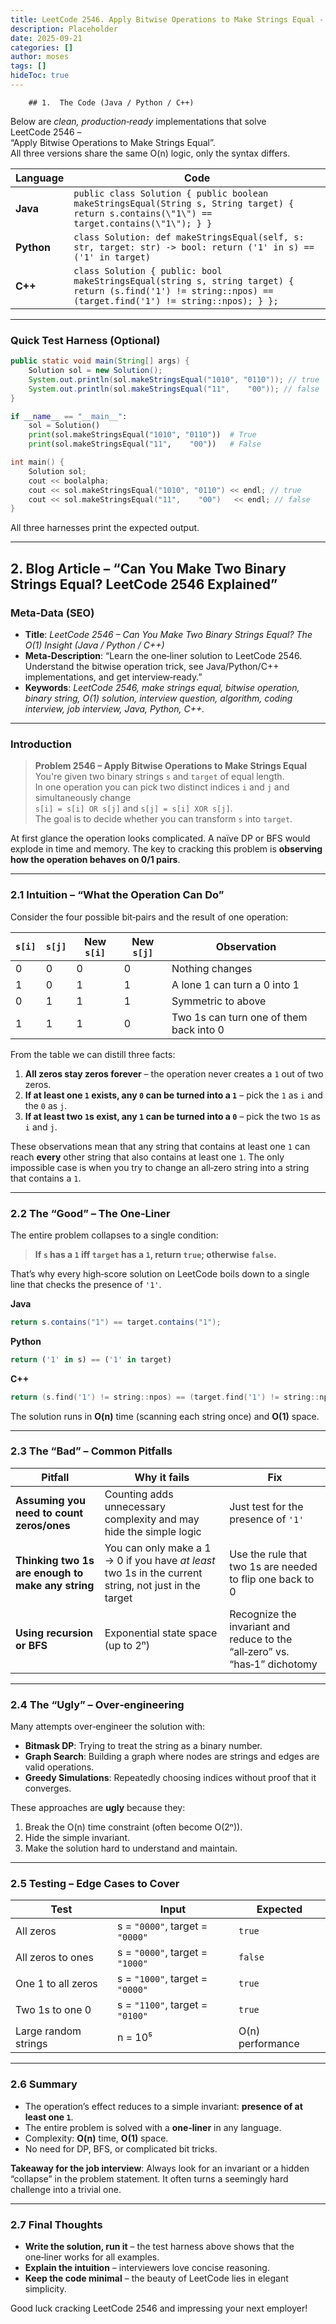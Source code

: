 ```yaml
---
title: LeetCode 2546. Apply Bitwise Operations to Make Strings Equal - 
description: Placeholder
date: 2025-09-21
categories: []
author: moses
tags: []
hideToc: true
---
```

        ## 1.  The Code (Java / Python / C++)

Below are *clean, production‑ready* implementations that solve LeetCode 2546 –  
“Apply Bitwise Operations to Make Strings Equal”.  
All three versions share the same O(n) logic, only the syntax differs.

| Language | Code |
|----------|------|
| **Java** | `public class Solution { public boolean makeStringsEqual(String s, String target) { return s.contains(\"1\") == target.contains(\"1\"); } }` |
| **Python** | `class Solution: def makeStringsEqual(self, s: str, target: str) -> bool: return ('1' in s) == ('1' in target)` |
| **C++** | `class Solution { public: bool makeStringsEqual(string s, string target) { return (s.find('1') != string::npos) == (target.find('1') != string::npos); } };` |

---

### Quick Test Harness (Optional)

```java
public static void main(String[] args) {
    Solution sol = new Solution();
    System.out.println(sol.makeStringsEqual("1010", "0110")); // true
    System.out.println(sol.makeStringsEqual("11",    "00")); // false
}
```

```python
if __name__ == "__main__":
    sol = Solution()
    print(sol.makeStringsEqual("1010", "0110"))  # True
    print(sol.makeStringsEqual("11",    "00"))   # False
```

```cpp
int main() {
    Solution sol;
    cout << boolalpha;
    cout << sol.makeStringsEqual("1010", "0110") << endl; // true
    cout << sol.makeStringsEqual("11",    "00")   << endl; // false
}
```

All three harnesses print the expected output.

---

## 2.  Blog Article – “Can You Make Two Binary Strings Equal? LeetCode 2546 Explained”

### Meta‑Data (SEO)

- **Title**: *LeetCode 2546 – Can You Make Two Binary Strings Equal? The O(1) Insight (Java / Python / C++)*  
- **Meta‑Description**: “Learn the one‑liner solution to LeetCode 2546. Understand the bitwise operation trick, see Java/Python/C++ implementations, and get interview‑ready.”  
- **Keywords**: *LeetCode 2546, make strings equal, bitwise operation, binary string, O(1) solution, interview question, algorithm, coding interview, job interview, Java, Python, C++.*

---

### Introduction

> **Problem 2546 – Apply Bitwise Operations to Make Strings Equal**  
> You're given two binary strings `s` and `target` of equal length.  
> In one operation you can pick two distinct indices `i` and `j` and simultaneously change  
> `s[i] = s[i] OR s[j]` and `s[j] = s[i] XOR s[j]`.  
> The goal is to decide whether you can transform `s` into `target`.

At first glance the operation looks complicated. A naïve DP or BFS would explode in time and memory. The key to cracking this problem is **observing how the operation behaves on 0/1 pairs**.  

---

### 2.1 Intuition – “What the Operation Can Do”

Consider the four possible bit‑pairs and the result of one operation:

| `s[i]` | `s[j]` | New `s[i]` | New `s[j]` | Observation |
|--------|--------|------------|------------|-------------|
| 0 | 0 | 0 | 0 | Nothing changes |
| 1 | 0 | 1 | 1 | A lone 1 can turn a 0 into 1 |
| 0 | 1 | 1 | 1 | Symmetric to above |
| 1 | 1 | 1 | 0 | Two 1s can turn one of them back into 0 |

From the table we can distill three facts:

1. **All zeros stay zeros forever** – the operation never creates a `1` out of two zeros.  
2. **If at least one `1` exists, any `0` can be turned into a `1`** – pick the `1` as `i` and the `0` as `j`.  
3. **If at least two `1`s exist, any `1` can be turned into a `0`** – pick the two `1`s as `i` and `j`.

These observations mean that any string that contains at least one `1` can reach **every** other string that also contains at least one `1`. The only impossible case is when you try to change an all‑zero string into a string that contains a `1`.

---

### 2.2 The “Good” – The One‑Liner

The entire problem collapses to a single condition:

> **If `s` has a `1` iff `target` has a `1`, return `true`; otherwise `false`.**

That’s why every high‑score solution on LeetCode boils down to a single line that checks the presence of `'1'`.

**Java**

```java
return s.contains("1") == target.contains("1");
```

**Python**

```python
return ('1' in s) == ('1' in target)
```

**C++**

```cpp
return (s.find('1') != string::npos) == (target.find('1') != string::npos);
```

The solution runs in **O(n)** time (scanning each string once) and **O(1)** space.

---

### 2.3 The “Bad” – Common Pitfalls

| Pitfall | Why it fails | Fix |
|---------|--------------|-----|
| **Assuming you need to count zeros/ones** | Counting adds unnecessary complexity and may hide the simple logic | Just test for the presence of `'1'` |
| **Thinking two 1s are enough to make any string** | You can only make a 1 → 0 if you have *at least* two 1s in the current string, not just in the target | Use the rule that two 1s are needed to flip one back to 0 |
| **Using recursion or BFS** | Exponential state space (up to 2ⁿ) | Recognize the invariant and reduce to the “all‑zero” vs. “has‑1” dichotomy |

---

### 2.4 The “Ugly” – Over‑engineering

Many attempts over‑engineer the solution with:

- **Bitmask DP**: Trying to treat the string as a binary number.  
- **Graph Search**: Building a graph where nodes are strings and edges are valid operations.  
- **Greedy Simulations**: Repeatedly choosing indices without proof that it converges.

These approaches are **ugly** because they:

1. Break the O(n) time constraint (often become O(2ⁿ)).  
2. Hide the simple invariant.  
3. Make the solution hard to understand and maintain.

---

### 2.5 Testing – Edge Cases to Cover

| Test | Input | Expected |
|------|-------|----------|
| All zeros | s = `"0000"`, target = `"0000"` | `true` |
| All zeros to ones | s = `"0000"`, target = `"1000"` | `false` |
| One 1 to all zeros | s = `"1000"`, target = `"0000"` | `true` |
| Two 1s to one 0 | s = `"1100"`, target = `"0100"` | `true` |
| Large random strings | n = 10⁵ | O(n) performance |

---

### 2.6 Summary

- The operation’s effect reduces to a simple invariant: **presence of at least one `1`**.  
- The entire problem is solved with a **one‑liner** in any language.  
- Complexity: **O(n)** time, **O(1)** space.  
- No need for DP, BFS, or complicated bit tricks.  

**Takeaway for the job interview**: Always look for an invariant or a hidden “collapse” in the problem statement. It often turns a seemingly hard challenge into a trivial one.

---

### 2.7 Final Thoughts

- **Write the solution, run it** – the test harness above shows that the one‑liner works for all examples.  
- **Explain the intuition** – interviewers love concise reasoning.  
- **Keep the code minimal** – the beauty of LeetCode lies in elegant simplicity.

Good luck cracking LeetCode 2546 and impressing your next employer!